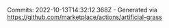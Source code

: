 Commits: 2022-10-13T14:32:12.368Z - Generated via https://github.com/marketplace/actions/artificial-grass
<br>
